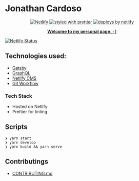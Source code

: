# Jonathan Cardoso

<p align="center">
  <a href="https://app.netlify.com/sites/jonathanccardoso/deploys">
    <img
      src="https://api.netlify.com/api/v1/badges/2279ecd9-251c-46e3-a93c-f0df0226695d/deploy-status"
      alt="Netlify"
    />
  </a>
  <a href="https://github.com/prettier/prettier">
    <img
      src="https://img.shields.io/badge/styled_with-prettier-ff69b4.svg?style=flat-square"
      alt="styled with prettier"
    />
  </a>
  <a href="https://www.netlify.com">
    <img
      src="https://img.shields.io/badge/deploys%20by-netlify-00c7b7.svg?style=flat-square"
      alt="deploys by netlify"
    />
  </a>
</p>

<p align="center">
  <strong>
   <a href="https://jonathanccardoso.netlify.com/">Welcome to my personal page. ; )</a>
  </strong>
</p>

[![Netlify Status](https://api.netlify.com/api/v1/badges/5fdb28bb-8fc2-4fe5-93fd-aaaedec9afba/deploy-status)](https://app.netlify.com/sites/jonathanccardoso/deploys)

## Technologies used:

- [Gatsby](https://www.gatsbyjs.org/)
- [GraphQL](https://graphql.org/)
- [Netlify CMS](https://www.netlifycms.org/)
- [Git Workflow](https://www.atlassian.com/git/tutorials/comparing-workflows/gitflow-workflow)

### Tech Stack

- Hosted on Netlify
- Prettier for linting

## Scripts

```console
❯ yarn start
❯ yarn develop
❯ yarn build && yarn serve
```

## Contributings

- [CONTRIBUTING.md](/CONTRIBUTING.md)
